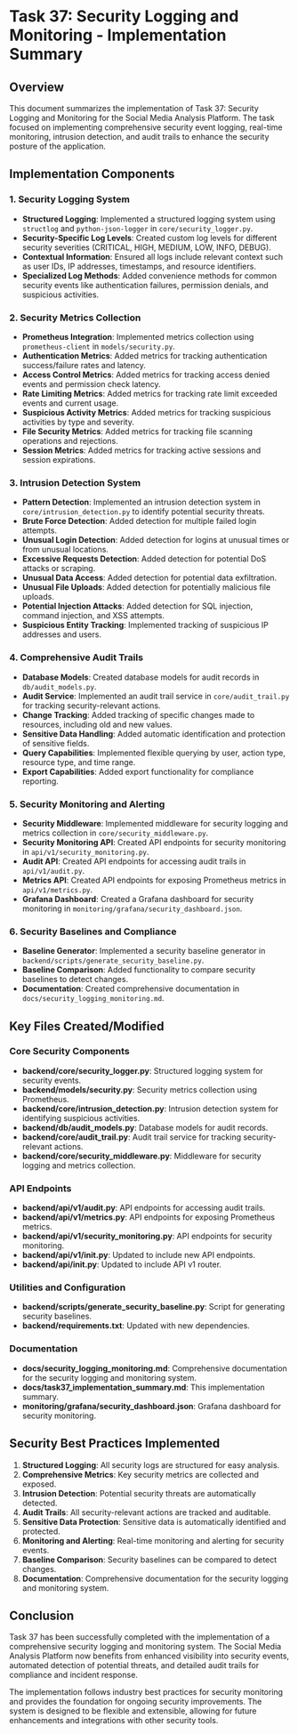 # Task 37: Security Logging and Monitoring - Implementation Summary

## Overview

This document summarizes the implementation of Task 37: Security Logging and Monitoring for the Social Media Analysis Platform. The task focused on implementing comprehensive security event logging, real-time monitoring, intrusion detection, and audit trails to enhance the security posture of the application.

## Implementation Components

### 1. Security Logging System

- **Structured Logging**: Implemented a structured logging system using `structlog` and `python-json-logger` in `core/security_logger.py`.
- **Security-Specific Log Levels**: Created custom log levels for different security severities (CRITICAL, HIGH, MEDIUM, LOW, INFO, DEBUG).
- **Contextual Information**: Ensured all logs include relevant context such as user IDs, IP addresses, timestamps, and resource identifiers.
- **Specialized Log Methods**: Added convenience methods for common security events like authentication failures, permission denials, and suspicious activities.

### 2. Security Metrics Collection

- **Prometheus Integration**: Implemented metrics collection using `prometheus-client` in `models/security.py`.
- **Authentication Metrics**: Added metrics for tracking authentication success/failure rates and latency.
- **Access Control Metrics**: Added metrics for tracking access denied events and permission check latency.
- **Rate Limiting Metrics**: Added metrics for tracking rate limit exceeded events and current usage.
- **Suspicious Activity Metrics**: Added metrics for tracking suspicious activities by type and severity.
- **File Security Metrics**: Added metrics for tracking file scanning operations and rejections.
- **Session Metrics**: Added metrics for tracking active sessions and session expirations.

### 3. Intrusion Detection System

- **Pattern Detection**: Implemented an intrusion detection system in `core/intrusion_detection.py` to identify potential security threats.
- **Brute Force Detection**: Added detection for multiple failed login attempts.
- **Unusual Login Detection**: Added detection for logins at unusual times or from unusual locations.
- **Excessive Requests Detection**: Added detection for potential DoS attacks or scraping.
- **Unusual Data Access**: Added detection for potential data exfiltration.
- **Unusual File Uploads**: Added detection for potentially malicious file uploads.
- **Potential Injection Attacks**: Added detection for SQL injection, command injection, and XSS attempts.
- **Suspicious Entity Tracking**: Implemented tracking of suspicious IP addresses and users.

### 4. Comprehensive Audit Trails

- **Database Models**: Created database models for audit records in `db/audit_models.py`.
- **Audit Service**: Implemented an audit trail service in `core/audit_trail.py` for tracking security-relevant actions.
- **Change Tracking**: Added tracking of specific changes made to resources, including old and new values.
- **Sensitive Data Handling**: Added automatic identification and protection of sensitive fields.
- **Query Capabilities**: Implemented flexible querying by user, action type, resource type, and time range.
- **Export Capabilities**: Added export functionality for compliance reporting.

### 5. Security Monitoring and Alerting

- **Security Middleware**: Implemented middleware for security logging and metrics collection in `core/security_middleware.py`.
- **Security Monitoring API**: Created API endpoints for security monitoring in `api/v1/security_monitoring.py`.
- **Audit API**: Created API endpoints for accessing audit trails in `api/v1/audit.py`.
- **Metrics API**: Created API endpoints for exposing Prometheus metrics in `api/v1/metrics.py`.
- **Grafana Dashboard**: Created a Grafana dashboard for security monitoring in `monitoring/grafana/security_dashboard.json`.

### 6. Security Baselines and Compliance

- **Baseline Generator**: Implemented a security baseline generator in `backend/scripts/generate_security_baseline.py`.
- **Baseline Comparison**: Added functionality to compare security baselines to detect changes.
- **Documentation**: Created comprehensive documentation in `docs/security_logging_monitoring.md`.

## Key Files Created/Modified

### Core Security Components

- **backend/core/security_logger.py**: Structured logging system for security events.
- **backend/models/security.py**: Security metrics collection using Prometheus.
- **backend/core/intrusion_detection.py**: Intrusion detection system for identifying suspicious activities.
- **backend/db/audit_models.py**: Database models for audit records.
- **backend/core/audit_trail.py**: Audit trail service for tracking security-relevant actions.
- **backend/core/security_middleware.py**: Middleware for security logging and metrics collection.

### API Endpoints

- **backend/api/v1/audit.py**: API endpoints for accessing audit trails.
- **backend/api/v1/metrics.py**: API endpoints for exposing Prometheus metrics.
- **backend/api/v1/security_monitoring.py**: API endpoints for security monitoring.
- **backend/api/v1/__init__.py**: Updated to include new API endpoints.
- **backend/api/__init__.py**: Updated to include API v1 router.

### Utilities and Configuration

- **backend/scripts/generate_security_baseline.py**: Script for generating security baselines.
- **backend/requirements.txt**: Updated with new dependencies.

### Documentation

- **docs/security_logging_monitoring.md**: Comprehensive documentation for the security logging and monitoring system.
- **docs/task37_implementation_summary.md**: This implementation summary.
- **monitoring/grafana/security_dashboard.json**: Grafana dashboard for security monitoring.

## Security Best Practices Implemented

1. **Structured Logging**: All security logs are structured for easy analysis.
2. **Comprehensive Metrics**: Key security metrics are collected and exposed.
3. **Intrusion Detection**: Potential security threats are automatically detected.
4. **Audit Trails**: All security-relevant actions are tracked and auditable.
5. **Sensitive Data Protection**: Sensitive data is automatically identified and protected.
6. **Monitoring and Alerting**: Real-time monitoring and alerting for security events.
7. **Baseline Comparison**: Security baselines can be compared to detect changes.
8. **Documentation**: Comprehensive documentation for the security logging and monitoring system.

## Conclusion

Task 37 has been successfully completed with the implementation of a comprehensive security logging and monitoring system. The Social Media Analysis Platform now benefits from enhanced visibility into security events, automated detection of potential threats, and detailed audit trails for compliance and incident response.

The implementation follows industry best practices for security monitoring and provides the foundation for ongoing security improvements. The system is designed to be flexible and extensible, allowing for future enhancements and integrations with other security tools. 